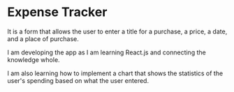 # Expense Tracker

It is a form that allows the user to enter a title for a purchase, a price, a date, and a place of purchase.

I am developing the app as I am learning React.js and connecting the knowledge whole.

I am also learning how to implement a chart that shows the statistics of the user's spending based on what the user entered.
